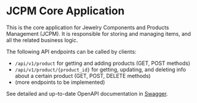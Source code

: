 # JCPM Core Application

This is the core application for Jewelry Components and Products Management (JCPM).
It is responsible for storing and managing items, and all the related business logic.

The following API endpoints can be called by clients:
* ```/api/v1/product``` for getting and adding products (GET, POST methods)
* ```/api/v1/product/{product_id}``` for getting, updating, and deleting info about 
a certain product (GET, POST, DELETE methods)
* (more endpoints to be implemented)

See detailed and up-to-date OpenAPI documentation in [Swagger](http://localhost:8080/api/v1/docs/swagger.html). 